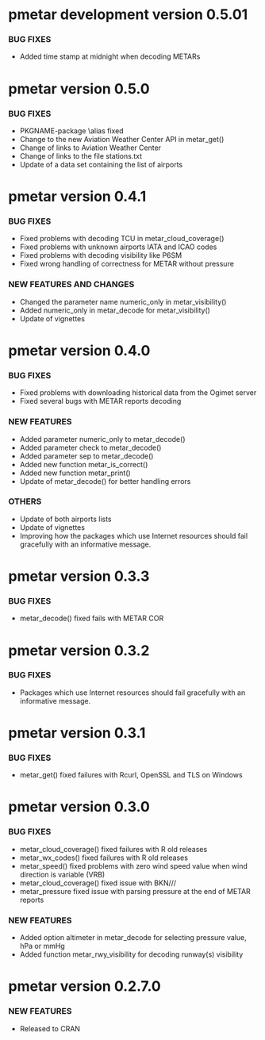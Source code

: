 pmetar development version 0.5.01
================================

### BUG FIXES

* Added time stamp at midnight when decoding METARs


pmetar version 0.5.0
================================

### BUG FIXES

* PKGNAME-package \alias fixed
* Change to the new Aviation Weather Center API in metar_get()
* Change of links to Aviation Weather Center
* Change of links to the file stations.txt 
* Update of a data set containing the list of airports

pmetar version 0.4.1
================================

### BUG FIXES

* Fixed problems with decoding TCU in metar_cloud_coverage()
* Fixed problems with unknown airports IATA and ICAO codes
* Fixed problems with decoding visibility like P6SM
* Fixed wrong handling of correctness for METAR without pressure

### NEW FEATURES AND CHANGES

* Changed the parameter name numeric_only in metar_visibility()
* Added numeric_only in metar_decode for metar_visibility()
* Update of vignettes

pmetar version 0.4.0 
====================

### BUG FIXES

* Fixed problems with downloading historical data from the Ogimet server
* Fixed several bugs with METAR reports decoding

### NEW FEATURES

* Added parameter numeric_only to metar_decode()
* Added parameter check to metar_decode()
* Added parameter sep to metar_decode()
* Added new function metar_is_correct()
* Added new function metar_print()
* Update of metar_decode() for better handling errors 

### OTHERS

* Update of both airports lists
* Update of vignettes
* Improving how the packages which use Internet resources should fail gracefully with 
an informative message.

pmetar version 0.3.3
====================

### BUG FIXES

* metar_decode() fixed fails with METAR COR

pmetar version 0.3.2
====================

### BUG FIXES

* Packages which use Internet resources should fail gracefully with an informative message.

pmetar version 0.3.1
====================

### BUG FIXES

* metar_get() fixed failures with Rcurl, OpenSSL and TLS on Windows

pmetar version 0.3.0
====================

### BUG FIXES

* metar_cloud_coverage() fixed failures with R old releases
* metar_wx_codes() fixed failures with R old releases
* metar_speed() fixed problems with zero wind speed value when wind direction is variable (VRB)
* metar_cloud_coverage() fixed issue with BKN///
* metar_pressure fixed issue with parsing pressure at the end of METAR reports

### NEW FEATURES

* Added option altimeter in metar_decode for selecting pressure value, hPa or mmHg
* Added function metar_rwy_visibility for decoding runway(s) visibility

pmetar version 0.2.7.0
======================

### NEW FEATURES

* Released to CRAN
